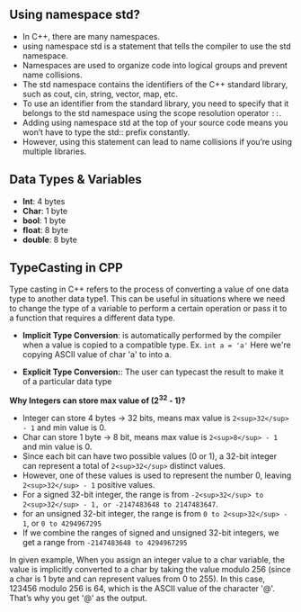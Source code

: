 ## Using namespace std?
- In C++, there are many namespaces.
- using namespace std is a statement that tells the compiler to use the std namespace.
- Namespaces are used to organize code into logical groups and prevent name collisions.
- The std namespace contains the identifiers of the C++ standard library, such as cout, cin, string, vector, map, etc.
- To use an identifier from the standard library, you need to specify that it belongs to the std namespace using the scope resolution operator `::`.
- Adding using namespace std at the top of your source code means you won’t have to type the std:: prefix constantly.
- However, using this statement can lead to name collisions if you’re using multiple libraries.


## Data Types & Variables
- **Int**: 4 bytes
- **Char**: 1 byte
- **bool**: 1 byte
- **float**: 8 byte
- **double**: 8 byte


## TypeCasting in CPP
Type casting in C++ refers to the process of converting a value of one data type to another data type1. This can be useful in situations where we need to change the type of a variable to perform a certain operation or pass it to a function that requires a different data type.

- **Implicit Type Conversion**: is automatically performed by the compiler when a value is copied to a compatible type.
Ex. `int a = 'a'`
Here we're copying ASCII value of char 'a' to into a.

- **Explicit Type Conversion:**: The user can typecast the result to make it of a particular data type


**Why Integers can store max value of (2<sup>32</sup> - 1)?**
- Integer can store 4 bytes -> 32 bits, means max value is `2<sup>32</sup> - 1` and min value is 0.
- Char can store 1 byte -> 8 bit, means max value is `2<sup>8</sup> - 1` and min value is 0.
- Since each bit can have two possible values (0 or 1), a 32-bit integer can represent a total of `2<sup>32</sup>` distinct values.
- However, one of these values is used to represent the number 0, leaving `2<sup>32</sup> - 1` positive values.
- For a signed 32-bit integer, the range is from `-2<sup>32</sup> to 2<sup>32</sup> - 1, or -2147483648 to 2147483647`.
- for an unsigned 32-bit integer, the range is from `0 to 2<sup>32</sup> - 1`, or `0 to 4294967295`
- If we combine the ranges of signed and unsigned 32-bit integers, we get a range from `-2147483648 to 4294967295`


In given example, When you assign an integer value to a char variable, the value is implicitly converted to a char by taking the value modulo 256 (since a char is 1 byte and can represent values from 0 to 255). In this case, 123456 modulo 256 is 64, which is the ASCII value of the character '@'. That’s why you get '@' as the output.